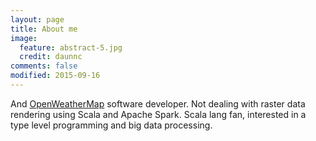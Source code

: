 ```yaml
---
layout: page
title: About me
image:
  feature: abstract-5.jpg
  credit: daunnc
comments: false
modified: 2015-09-16
---
```


And [OpenWeatherMap](openweathermap.org) software developer. Not dealing with raster data rendering using Scala and Apache Spark. Scala lang fan, interested in a type level programming and big data processing.